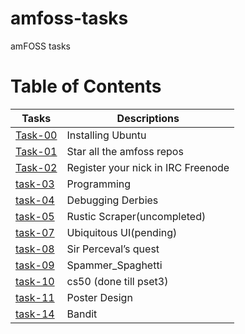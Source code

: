 # amfoss-tasks
amFOSS tasks
# Table of Contents  
| Tasks  | Descriptions |
| ------------- | ------------- |
| [Task-00](task-00)| Installing Ubuntu  |
| [Task-01](task-01)  | Star all the amfoss repos  |
|[Task-02](task-02)|Register your nick in IRC Freenode|
|[task-03](task-03)|Programming|
|[task-04](task-04)|Debugging Derbies|
|[task-05](task-05)|Rustic Scraper(uncompleted)|
|[task-07](task-07)|Ubiquitous UI(pending)|
|[task-08](task-08)|Sir Perceval’s quest|
|[task-09](task-09)|Spammer_Spaghetti|
|[task-10](task-10)|cs50 (done till pset3)|
|[task-11](task-11)|Poster Design|
|[task-14](task-14)|Bandit|
